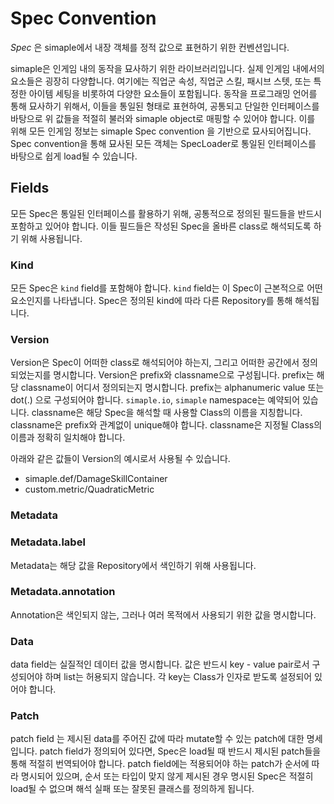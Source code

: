 Spec Convention
========

*Spec* 은 simaple에서 내장 객체를 정적 값으로 표현하기 위한 컨벤션입니다.

simaple은 인게임 내의 동작을 묘사하기 위한 라이브러리입니다. 실제 인게임 내에서의 요소들은 굉장히 다양합니다.
여기에는 직업군 속성, 직업군 스킬, 패시브 스텟, 또는 특정한 아이템 세팅을 비롯하여 다양한 요소들이 포함됩니다.
동작을 프로그래밍 언어를 통해 묘사하기 위해서, 이들을 통일된 형태로 표현하여, 공통되고 단일한 인터페이스를 바탕으로 위 값들을 적절히 불러와 simaple object로 매핑할 수 있어야 합니다.
이를 위해 모든 인게임 정보는 simaple Spec convention 을 기반으로 묘사되어집니다. Spec convention을 통해 묘사된 모든 객체는 SpecLoader로 통일된 인터페이스를 바탕으로
쉽게 load될 수 있습니다.

## Fields

모든 Spec은 통일된 인터페이스를 활용하기 위해, 공통적으로 정의된 필드들을 반드시 포함하고 있어야 합니다. 이들 필드들은 작성된 Spec을 올바른 class로 해석되도록 하기 위해 사용됩니다.

### Kind

모든 Spec은 `kind` field를 포함해야 합니다. `kind` field는 이 Spec이 근본적으로 어떤 요소인지를 나타냅니다. Spec은 정의된 kind에 따라 다른 Repository를 통해 해석됩니다.

### Version

Version은 Spec이 어떠한 class로 해석되어야 하는지, 그리고 어떠한 공간에서 정의되었는지를 명시합니다.
Version은 prefix와 classname으로 구성됩니다. 
prefix는 해당 classname이 어디서 정의되는지 명시합니다. prefix는 alphanumeric value 또는 dot(.) 으로 구성되어야 합니다. `simaple.io`, `simaple` namespace는 예약되어 있습니다.
classname은 해당 Spec을 해석할 때 사용할 Class의 이름을 지칭합니다. classname은 prefix와 관계없이 unique해야 합니다. classname은 지정될 Class의 이름과 정확히 일치해야 합니다.

아래와 같은 값들이 Version의 예시로서 사용될 수 있습니다.
- simaple.def/DamageSkillContainer
- custom.metric/QuadraticMetric

### Metadata

### Metadata.label

Metadata는 해당 값을 Repository에서 색인하기 위해 사용됩니다.

### Metadata.annotation

Annotation은 색인되지 않는, 그러나 여러 목적에서 사용되기 위한 값을 명시합니다.

### Data

data field는 실질적인 데이터 값을 명시합니다. 값은 반드시 key - value pair로서 구성되어야 하며 list는 허용되지 않습니다. 각 key는 Class가 인자로 받도록 설정되어 있어야 합니다.

### Patch

patch field 는 제시된 data를 주어진 값에 따라 mutate할 수 있는 patch에 대한 명세입니다. patch field가 정의되어 있다면, Spec은 load될 때 반드시 제시된 patch들을 통해 적절히 번역되어야 합니다.
patch field에는 적용되어야 하는 patch가 순서에 따라 명시되어 있으며, 순서 또는 타입이 맞지 않게 제시된 경우 명시된 Spec은 적절히 load될 수 없으며 해석 실패 또는 잘못된 클래스를 정의하게 됩니다.
